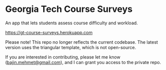 
# Georgia Tech Course Surveys

An app that lets students assess course difficulty and workload.

https://gt-course-surveys.herokuapp.com

Please note! This repo no longer reflects the current codebase. The latest version uses the triangular template, which is not open-source. 

If you are interested in contributing, please let me know (bajin.mehmet@gmail.com), and I can grant you access to the private repo.
